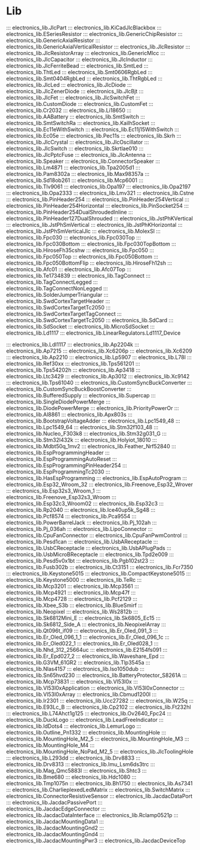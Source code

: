 # Lib

::: electronics_lib.JlcPart
::: electronics_lib.KiCadJlcBlackbox
::: electronics_lib.ESeriesResistor
::: electronics_lib.GenericChipResistor
::: electronics_lib.GenericAxialResistor
::: electronics_lib.GenericAxialVerticalResistor
::: electronics_lib.JlcResistor
::: electronics_lib.JlcResistorArray
::: electronics_lib.GenericMlcc
::: electronics_lib.JlcCapacitor
::: electronics_lib.JlcInductor
::: electronics_lib.JlcFerriteBead
::: electronics_lib.SmtLed
::: electronics_lib.ThtLed
::: electronics_lib.Smt0606RgbLed
::: electronics_lib.Smt0404RgbLed
::: electronics_lib.ThtRgbLed
::: electronics_lib.JlcLed
::: electronics_lib.JlcDiode
::: electronics_lib.JlcZenerDiode
::: electronics_lib.JlcBjt
::: electronics_lib.JlcFet
::: electronics_lib.JlcSwitchFet
::: electronics_lib.CustomDiode
::: electronics_lib.CustomFet
::: electronics_lib.Cr2032
::: electronics_lib.Li18650
::: electronics_lib.AABattery
::: electronics_lib.SmtSwitch
::: electronics_lib.SmtSwitchRa
::: electronics_lib.KailhSocket
::: electronics_lib.Ec11eWithSwitch
::: electronics_lib.Ec11j15WithSwitch
::: electronics_lib.Ec05e
::: electronics_lib.Pec11s
::: electronics_lib.Skrh
::: electronics_lib.JlcCrystal
::: electronics_lib.JlcOscillator
::: electronics_lib.JlcSwitch
::: electronics_lib.Skrtlae010
::: electronics_lib.JlcPptcFuse
::: electronics_lib.JlcAntenna
::: electronics_lib.Speaker
::: electronics_lib.ConnectorSpeaker
::: electronics_lib.Lm4871
::: electronics_lib.Tpa2005d1
::: electronics_lib.Pam8302a
::: electronics_lib.Max98357a
::: electronics_lib.Sd18ob261
::: electronics_lib.Mcp6001
::: electronics_lib.Tlv9061
::: electronics_lib.Opa197
::: electronics_lib.Opa2197
::: electronics_lib.Opa2333
::: electronics_lib.Lmv321
::: electronics_lib.Cstne
::: electronics_lib.PinHeader254
::: electronics_lib.PinHeader254Vertical
::: electronics_lib.PinHeader254Horizontal
::: electronics_lib.PinSocket254
::: electronics_lib.PinHeader254DualShroudedInline
::: electronics_lib.PinHeader127DualShrouded
::: electronics_lib.JstPhKVertical
::: electronics_lib.JstPhSmVertical
::: electronics_lib.JstPhKHorizontal
::: electronics_lib.JstPhSmVerticalJlc
::: electronics_lib.MolexSl
::: electronics_lib.Fpc030
::: electronics_lib.Fpc030Top
::: electronics_lib.Fpc030Bottom
::: electronics_lib.Fpc030TopBottom
::: electronics_lib.HiroseFh35cshw
::: electronics_lib.Fpc050
::: electronics_lib.Fpc050Top
::: electronics_lib.Fpc050Bottom
::: electronics_lib.Fpc050BottomFlip
::: electronics_lib.HiroseFh12sh
::: electronics_lib.Afc01
::: electronics_lib.Afc07Top
::: electronics_lib.Te1734839
::: electronics_lib.TagConnect
::: electronics_lib.TagConnectLegged
::: electronics_lib.TagConnectNonLegged
::: electronics_lib.SolderJumperTriangular
::: electronics_lib.SwdCortexTargetHeader
::: electronics_lib.SwdCortexTargetTc2050
::: electronics_lib.SwdCortexTargetTagConnect
::: electronics_lib.SwdCortexTargetTc2050
::: electronics_lib.SdCard
::: electronics_lib.SdSocket
::: electronics_lib.MicroSdSocket
::: electronics_lib.Ld1117
::: electronics_lib.LinearRegulators.Ld1117_Device

::: electronics_lib.Ldl1117
::: electronics_lib.Ap2204k
::: electronics_lib.Ap7215
::: electronics_lib.Xc6206p
::: electronics_lib.Xc6209
::: electronics_lib.Ap2210
::: electronics_lib.Lp5907
::: electronics_lib.L78l
::: electronics_lib.Ref30xx
::: electronics_lib.Tps561201
::: electronics_lib.Tps54202h
::: electronics_lib.Ap3418
::: electronics_lib.Ltc3429
::: electronics_lib.Ap3012
::: electronics_lib.Xc9142
::: electronics_lib.Tps61040
::: electronics_lib.CustomSyncBuckConverter
::: electronics_lib.CustomSyncBuckBoostConverter
::: electronics_lib.BufferedSupply
::: electronics_lib.Supercap
::: electronics_lib.SingleDiodePowerMerge
::: electronics_lib.DiodePowerMerge
::: electronics_lib.PriorityPowerOr
::: electronics_lib.Al8861
::: electronics_lib.Apx803s
::: electronics_lib.BootstrapVoltageAdder
::: electronics_lib.Lpc1549_48
::: electronics_lib.Lpc1549_64
::: electronics_lib.Stm32f103_48
::: electronics_lib.Nucleo_F303k8
::: electronics_lib.Stm32g031_G
::: electronics_lib.Stm32l432k
::: electronics_lib.Holyiot_18010
::: electronics_lib.Mdbt50q_1mv2
::: electronics_lib.Feather_Nrf52840
::: electronics_lib.EspProgrammingHeader
::: electronics_lib.EspProgrammingAutoReset
::: electronics_lib.EspProgrammingPinHeader254
::: electronics_lib.EspProgrammingTc2030
::: electronics_lib.HasEspProgramming
::: electronics_lib.EspAutoProgram
::: electronics_lib.Esp32_Wroom_32
::: electronics_lib.Freenove_Esp32_Wrover
::: electronics_lib.Esp32s3_Wroom_1
::: electronics_lib.Freenove_Esp32s3_Wroom
::: electronics_lib.Esp32c3_Wroom02
::: electronics_lib.Esp32c3
::: electronics_lib.Rp2040
::: electronics_lib.Ice40up5k_Sg48
::: electronics_lib.Pcf8574
::: electronics_lib.Pca9554
::: electronics_lib.PowerBarrelJack
::: electronics_lib.Pj_102ah
::: electronics_lib.Pj_036ah
::: electronics_lib.LipoConnector
::: electronics_lib.CpuFanConnector
::: electronics_lib.CpuFanPwmControl
::: electronics_lib.Pesd1can
::: electronics_lib.UsbAReceptacle
::: electronics_lib.UsbCReceptacle
::: electronics_lib.UsbAPlugPads
::: electronics_lib.UsbMicroBReceptacle
::: electronics_lib.Tpd2e009
::: electronics_lib.Pesd5v0x1bt
::: electronics_lib.Pgb102st23
::: electronics_lib.Fusb302b
::: electronics_lib.Ct3151
::: electronics_lib.Fcr7350
::: electronics_lib.Keystone5015
::: electronics_lib.CompactKeystone5015
::: electronics_lib.Keystone5000
::: electronics_lib.TeRc
::: electronics_lib.Mcp3201
::: electronics_lib.Mcp3561
::: electronics_lib.Mcp4921
::: electronics_lib.Mcp47f
::: electronics_lib.Mcp4728
::: electronics_lib.Pcf2129
::: electronics_lib.Xbee_S3b
::: electronics_lib.BlueSmirf
::: electronics_lib.Neopixel
::: electronics_lib.Ws2812b
::: electronics_lib.Sk6812Mini_E
::: electronics_lib.Sk6805_Ec15
::: electronics_lib.Sk6812_Side_A
::: electronics_lib.NeopixelArray
::: electronics_lib.Qt096t_if09
::: electronics_lib.Er_Oled_091_3
::: electronics_lib.Er_Oled_096_1_1
::: electronics_lib.Er_Oled_096_1c
::: electronics_lib.Er_Oled022_1
::: electronics_lib.Er_Oled028_1
::: electronics_lib.Nhd_312_25664uc
::: electronics_lib.E2154fs091
::: electronics_lib.Er_Epd027_2
::: electronics_lib.Waveshare_Epd
::: electronics_lib.G3VM_61GR2
::: electronics_lib.Tlp3545a
::: electronics_lib.Nlas4157
::: electronics_lib.Iso1050dub
::: electronics_lib.Sn65hvd230
::: electronics_lib.BatteryProtector_S8261A
::: electronics_lib.Mcp73831
::: electronics_lib.Vl53l0x
::: electronics_lib.Vl53l0xApplication
::: electronics_lib.Vl53l0xConnector
::: electronics_lib.Vl53l0xArray
::: electronics_lib.Cbmud1200l
::: electronics_lib.Ir2301
::: electronics_lib.Ucc27282
::: electronics_lib.W25q
::: electronics_lib.E93Lc_B
::: electronics_lib.Cp2102
::: electronics_lib.Ft232hl
::: electronics_lib.L74Ahct1g125
::: electronics_lib.Ov2640_Fpc24
::: electronics_lib.DuckLogo
::: electronics_lib.LeadFreeIndicator
::: electronics_lib.IdDots4
::: electronics_lib.LemurLogo
::: electronics_lib.Outline_Pn1332
::: electronics_lib.MountingHole
::: electronics_lib.MountingHole_M2_5
::: electronics_lib.MountingHole_M3
::: electronics_lib.MountingHole_M4
::: electronics_lib.MountingHole_NoPad_M2_5
::: electronics_lib.JlcToolingHole
::: electronics_lib.L293dd
::: electronics_lib.Drv8833
::: electronics_lib.Drv8313
::: electronics_lib.Imu_Lsm6ds3trc
::: electronics_lib.Mag_Qmc5883l
::: electronics_lib.Shtc3
::: electronics_lib.Bme680
::: electronics_lib.Hdc1080
::: electronics_lib.Tmp1075n
::: electronics_lib.Bh1750
::: electronics_lib.As7341
::: electronics_lib.CharlieplexedLedMatrix
::: electronics_lib.SwitchMatrix
::: electronics_lib.ConnectorResistiveSensor
::: electronics_lib.JacdacDataPort
::: electronics_lib.JacdacPassivePort
::: electronics_lib.JacdacEdgeConnector
::: electronics_lib.JacdacDataInterface
::: electronics_lib.Rclamp0521p
::: electronics_lib.JacdacMountingData1
::: electronics_lib.JacdacMountingGnd2
::: electronics_lib.JacdacMountingGnd4
::: electronics_lib.JacdacMountingPwr3
::: electronics_lib.JacdacDeviceTop

